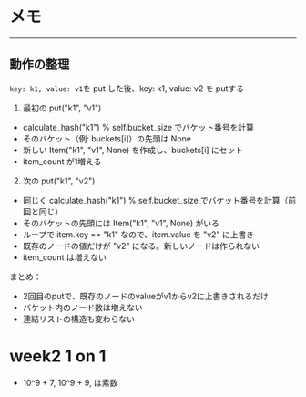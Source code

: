# メモ

---

## 動作の整理
`key: k1, value: v1`を put した後、key: k1, value: v2 を putする

1. 最初の put("k1", "v1")
- calculate_hash("k1") % self.bucket_size でバケット番号を計算
- そのバケット（例: buckets[i]）の先頭は None
- 新しい Item("k1", "v1", None) を作成し、buckets[i] にセット
- item_count が1増える

2. 次の put("k1", "v2")
- 同じく calculate_hash("k1") % self.bucket_size でバケット番号を計算（前回と同じ）
- そのバケットの先頭には Item("k1", "v1", None) がいる
- ループで item.key == "k1" なので、item.value を "v2" に上書き
- 既存のノードの値だけが "v2" になる。新しいノードは作られない
- item_count は増えない

まとめ：
- 2回目のputで、既存のノードのvalueがv1からv2に上書きされるだけ
- バケット内のノード数は増えない
- 連結リストの構造も変わらない

# week2 1 on 1
- 10^9 + 7, 10^9 + 9, は素数